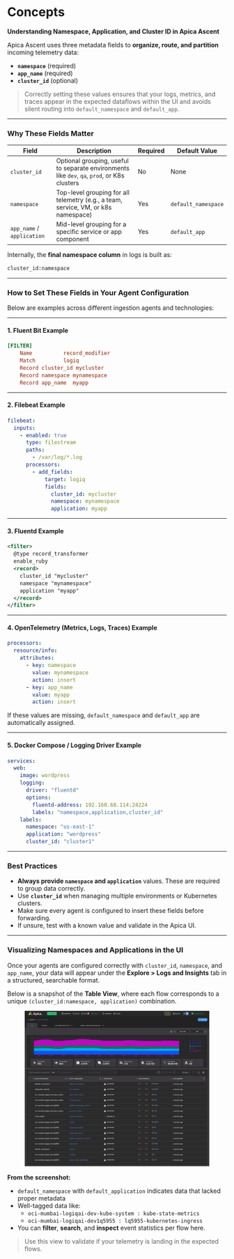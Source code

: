 # Concepts

**Understanding Namespace, Application, and Cluster ID in Apica Ascent**

Apica Ascent uses three metadata fields to **organize, route, and partition** incoming telemetry data:

* **`namespace`** (required)
* **`app_name`**  (required)
* **`cluster_id`** (optional)

> Correctly setting these values ensures that your logs, metrics, and traces appear in the expected dataflows within the UI and avoids silent routing into `default_namespace` and `default_app`.

***

### **Why These Fields Matter**

| Field                      | Description                                                                                  | Required | Default Value       |
| -------------------------- | -------------------------------------------------------------------------------------------- | -------- | ------------------- |
| `cluster_id`               | Optional grouping, useful to separate environments like `dev`, `qa`, `prod`, or K8s clusters | No       | None                |
| `namespace`                | Top-level grouping for all telemetry (e.g., a team, service, VM, or k8s namespace)           | Yes      | `default_namespace` |
| `app_name` / `application` | Mid-level grouping for a specific service or app component                                   | Yes      | `default_app`       |

Internally, the **final namespace column** in logs is built as:

```bash
cluster_id:namespace
```

***

### **How to Set These Fields in Your Agent Configuration**

Below are examples across different ingestion agents and technologies:

***

#### **1. Fluent Bit Example**

```ini
[FILTER]
    Name          record_modifier
    Match         logiq
    Record cluster_id mycluster
    Record namespace mynamespace
    Record app_name  myapp
```

***

#### **2. Filebeat Example**

```yaml
filebeat:
  inputs:
    - enabled: true
      type: filestream
      paths:
        - /var/log/*.log
      processors:
        - add_fields:
            target: logiq
            fields:
              cluster_id: mycluster
              namespace: mynamespace
              application: myapp
```

***

#### **3. Fluentd Example**

```xml
<filter>
  @type record_transformer
  enable_ruby
  <record>
    cluster_id "mycluster"
    namespace "mynamespace"
    application "myapp"
  </record>
</filter>
```

***

#### **4. OpenTelemetry (Metrics, Logs, Traces) Example**

```yaml
processors:
  resource/info:
    attributes:
      - key: namespace
        value: mynamespace
        action: insert
      - key: app_name
        value: myapp
        action: insert
```

If these values are missing, `default_namespace` and `default_app` are automatically assigned.

***

#### **5. Docker Compose / Logging Driver Example**

```yaml
services:
  web:
    image: wordpress
    logging:
      driver: "fluentd"
      options:
        fluentd-address: 192.168.68.114:24224
        labels: "namespace,application,cluster_id"
    labels:
      namespace: "us-east-1"
      application: "wordpress"
      cluster_id: "cluster1"
```

***

### **Best Practices**

* **Always provide `namespace` and `application`** values. These are required to group data correctly.
* Use **`cluster_id`** when managing multiple environments or Kubernetes clusters.
* Make sure every agent is configured to insert these fields before forwarding.
* If unsure, test with a known value and validate in the Apica UI.

***

### **Visualizing Namespaces and Applications in the UI**

Once your agents are configured correctly with `cluster_id`, `namespace`, and `app_name`, your data will appear under the **Explore > Logs and Insights** tab in a structured, searchable format.

Below is a snapshot of the **Table View**, where each flow corresponds to a unique `(cluster_id:namespace, application)` combination.

<figure><img src="../../.gitbook/assets/screencapture-datafabric-demo-apica-io-explore-2025-06-22-06_33_16 (2).png" alt=""><figcaption></figcaption></figure>

**From the screenshot:**

* `default_namespace` with `default_application` indicates data that lacked proper metadata
* Well-tagged data like:
  * `oci-mumbai-logiqai-dev-kube-system : kube-state-metrics`&#x20;
  * `oci-mumbai-logiqai-dev1q5955 : lq5955-kubernetes-ingress`&#x20;
* You can **filter**, **search**, and **inspect** event statistics per flow here.

> Use this view to validate if your telemetry is landing in the expected flows.
